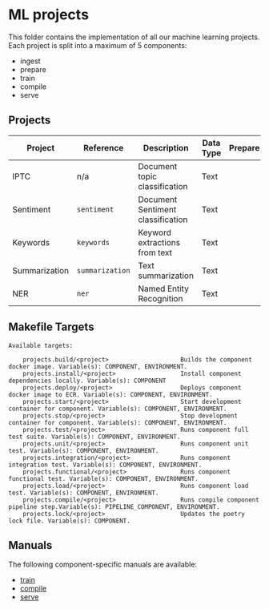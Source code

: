 # ML projects

This folder contains the implementation of all our machine learning projects. Each project is split
 into a maximum of 5 components:

- ingest
- prepare
- train
- compile
- serve

## Projects

| Project       | Reference       | Description                       | Data Type | Prepare | Train | Compile | Serve |     |
| ------------- | --------------- | --------------------------------- | --------- | ------- | ----- | ------- | ----- | --- |
| IPTC          | n/a             | Document topic classification     | Text      |         |       |         |       |     |
| Sentiment     | `sentiment`     | Document Sentiment classification | Text      |         |       |    x    |       |     |
| Keywords      | `keywords`      | Keyword extractions from text     | Text      |         |   x   |    x    |   x   | x   |
| Summarization | `summarization` | Text summarization                | Text      |         |       |         |       | x   |
| NER           | `ner`           | Named Entity Recognition          | Text      |         |  n/a  |   n/a   |   x   | x   |


## Makefile Targets

```text
Available targets:

    projects.build/<project>                    Builds the component docker image. Variable(s): COMPONENT, ENVIRONMENT.
    projects.install/<project>                  Install component dependencies locally. Variable(s): COMPONENT
    projects.deploy/<project>                   Deploys component docker image to ECR. Variable(s): COMPONENT, ENVIRONMENT.
    projects.start/<project>                    Start development container for component. Variable(s): COMPONENT, ENVIRONMENT.
    projects.stop/<project>                     Stop development container for component. Variable(s): COMPONENT, ENVIRONMENT.
    projects.test/<project>                     Runs component full test suite. Variable(s): COMPONENT, ENVIRONMENT.
    projects.unit/<project>                     Runs component unit test. Variable(s): COMPONENT, ENVIRONMENT.
    projects.integration/<project>              Runs component integration test. Variable(s): COMPONENT, ENVIRONMENT.
    projects.functional/<project>               Runs component functional test. Variable(s): COMPONENT, ENVIRONMENT.
    projects.load/<project>                     Runs component load test. Variable(s): COMPONENT, ENVIRONMENT.
    projects.compile/<project>                  Runs compile component pipeline step.Variable(s): PIPELINE_COMPONENT, ENVIRONMENT.
    projects.lock/<project>                     Updates the poetry lock file. Variable(s): COMPONENT.

```

## Manuals

The following component-specific manuals are available:
- [train](https://github.com/AirPR/ml-mesh/tree/develop/manuals/projects/01_train.md)
- [compile](https://github.com/AirPR/ml-mesh/tree/develop/manuals/projects/02_compile.md)
- [serve](https://github.com/AirPR/ml-mesh/tree/develop/manuals/projects/03_server.md)
